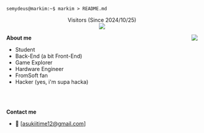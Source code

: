 ```console
semydeus@markim:~$ markim > README.md
```

<p align="center">
Visitors (Since 2024/10/25)<br>
<img src="https://count.chiya.dev/get/@maarcostorres?theme=rule34" />
</p>

**About me**
<img align="right" src="https://github-readme-stats-one-bice.vercel.app/api?username=maarcostorres&theme=tokyonight&show_icons=true&hide_border=true&bg_color=00000000&include_all_commits=true" />
- Student
- Back-End (a bit Front-End)
- Game Explorer
- Hardware Engineer
- FromSoft fan
- Hacker (yes, i'm supa hacka)

<br>
<br>

**Contact me**
- 📧 [asukiitime12@gmail.com]
